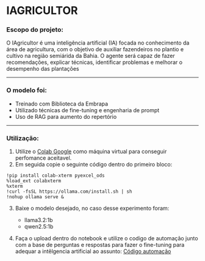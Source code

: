 # IAGRICULTOR
### Escopo do projeto:
<dl>
  <dt> O IAgricultor é uma inteligência artificial (IA) focada no conhecimento da área de agricultura, com o objetivo de auxiliar fazendeiros no plantio e cultivo na região semiárida da Bahia. O agente será capaz de fazer recomendações, explicar técnicas, identificar problemas e melhorar o desempenho das plantações</dt>
</dl>

***
### O modelo foi:
- Treinado com Biblioteca da Embrapa
- Utilizado técnicas de fine-tuning e engenharia de prompt
- Uso de RAG para aumento do repertório

***

### Utilização:
1. Utilize o [Colab Google](https://colab.research.google.com/) como máquina virtual para conseguir perfomance aceitavel.
2. Em seguida copie o seguinte código dentro do primeiro bloco:

```
!pip install colab-xterm pyexcel_ods
%load_ext colabxterm
%xterm
!curl -fsSL https://ollama.com/install.sh | sh
!nohup ollama serve &
```
3. Baixe o modelo desejado, no caso desse experimento foram:

     - llama3.2:1b
     - qwen2.5:1b

4. Faça o upload dentro do notebook e utilize o codigo de automação junto com a base de perguntas e respostas para fazer o fine-tuning para adequar a intêlgencia artificial ao assunto: [Código automação](https://github.com/c13neto/IAGRICULTOR/blob/main/codigo_de_automacao.py)